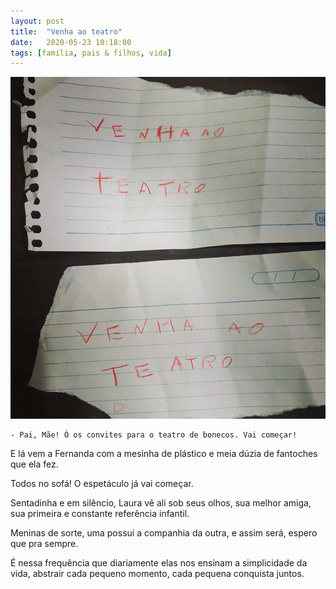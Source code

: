 ```yaml
---
layout: post
title:  "Venha ao teatro"
date:   2020-05-23 10:18:00
tags: [família, pais & filhos, vida]
---
```


![fernanda sofia, laura manuela](/assets/images/posts/2020/05/venhaaoteatro-fl.jpg)

```
- Pai, Mãe! Ó os convites para o teatro de bonecos. Vai começar!
```

E lá vem a Fernanda com a mesinha de plástico e meia dúzia de fantoches que ela fez.

Todos no sofá! O espetáculo já vai começar.

Sentadinha e em silêncio, Laura vê ali sob seus olhos, sua melhor amiga, sua primeira e constante referência infantil.

Meninas de sorte, uma possui a companhia da outra, e assim será, espero que pra sempre.

É nessa frequência que diariamente elas nos ensinam a simplicidade da vida, abstrair cada pequeno momento, cada pequena conquista juntos.
